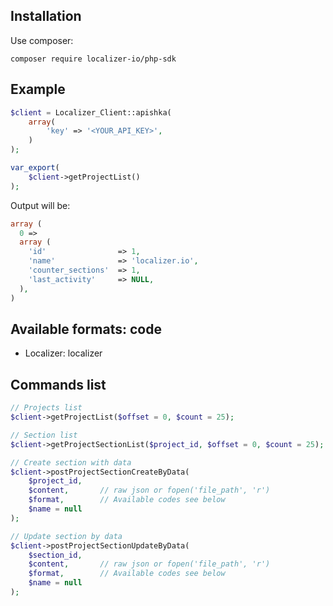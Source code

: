 ## Installation

Use composer:

```
composer require localizer-io/php-sdk
```

## Example

```php
$client = Localizer_Client::apishka(
    array(
        'key' => '<YOUR_API_KEY>',
    )
);

var_export(
    $client->getProjectList()
);
```
Output will be:
```php
array (
  0 =>
  array (
    'id'                => 1,
    'name'              => 'localizer.io',
    'counter_sections'  => 1,
    'last_activity'     => NULL,
  ),
)
```

## Available formats: code
* Localizer: localizer

## Commands list
```php
// Projects list
$client->getProjectList($offset = 0, $count = 25);

// Section list
$client->getProjectSectionList($project_id, $offset = 0, $count = 25);

// Create section with data
$client->postProjectSectionCreateByData(
    $project_id,
    $content,       // raw json or fopen('file_path', 'r')
    $format,        // Available codes see below
    $name = null
);

// Update section by data
$client->postProjectSectionUpdateByData(
    $section_id,
    $content,       // raw json or fopen('file_path', 'r')
    $format,        // Available codes see below
    $name = null
);
```
